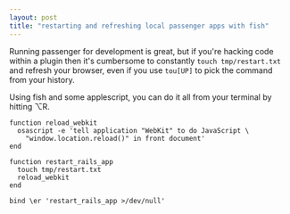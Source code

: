 ```yaml
---
layout: post
title: "restarting and refreshing local passenger apps with fish"
---
```


Running passenger for development is great, but if you're hacking code within a plugin then it's cumbersome to constantly `touch tmp/restart.txt` and refresh your browser, even if you use `tou[UP]` to pick the command from your history.

Using fish and some applescript, you can do it all from your terminal by hitting ⌥R.

    function reload_webkit
      osascript -e 'tell application "WebKit" to do JavaScript \
        "window.location.reload()" in front document'
    end

    function restart_rails_app
      touch tmp/restart.txt
      reload_webkit
    end

    bind \er 'restart_rails_app >/dev/null'
